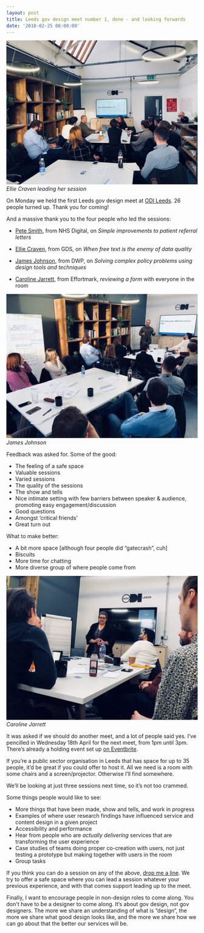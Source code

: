 ```yaml
---
layout: post
title: Leeds gov design meet number 1, done - and looking forwards
date: '2018-02-25 08:00:00'
---
```

![Ellie Craven leading her session](/assets/leeds-gov-design-1-1.jpg)
*Ellie Craven leading her session*

On Monday we held the first Leeds gov design meet at [ODI Leeds](https://odileeds.org). 26 people turned up. Thank you for coming!

And a massive thank you to the four people who led the sessions:

* [Pete Smith](https://twitter.com/twoshedz), from NHS Digital, on _Simple improvements to patient referral letters_

* [Ellie Craven](https://twitter.com/Ellayanor), from GDS, on _When free text is the enemy of data quality_

* [James Johnson](https://twitter.com/designandpolicy), from DWP, on _Solving complex policy problems using design tools and techniques_

* [Caroline Jarrett](https://twitter.com/cjforms), from Effortmark, _reviewing a form_ with everyone in the room

![James Johnson leading his session](/assets/leeds-gov-design-1-2.jpg)
*James Johnson*

Feedback was asked for. Some of the good:

* The feeling of a safe space
* Valuable sessions
* Varied sessions
* The quality of the sessions
* The show and tells
* Nice intimate setting with few barriers between speaker & audience, promoting easy engagement/discussion
* Good questions
* Amongst ’critical friends'
* Great turn out

What to make better:

* A bit more space [although four people did “gatecrash”, cuh]
* Biscuits
* More time for chatting
* More diverse group of where people come from

![Caroline Jarrett leading her session](/assets/leeds-gov-design-1-3.jpg)
*Caroline Jarrett*

It was asked if we should do another meet, and a lot of people said yes. I’ve pencilled in Wednesday 18th April for the next meet, from 1pm until 3pm. There’s already a holding event set up [on Eventbrite](https://www.eventbrite.co.uk/e/leeds-cross-government-design-meet-2-tickets-43515337546).

If you’re a public sector organisation in Leeds that has space for up to 35 people, it’d be great if you could offer to host it. All we need is a room with some chairs and a screen/projector. Otherwise I’ll find somewhere.

We’ll be looking at just three sessions next time, so it’s not too crammed.

Some things people would like to see:

* More things that have been made, show and tells, and work in progress
* Examples of where user research findings have influenced service and content design in a given project
* Accessibility and performance
* Hear from people who are *actually delivering* services that are transforming the user experience
* Case studies of teams doing proper co-creation with users, not just testing a prototype but making together with users in the room
* Group tasks

If you think you can do a session on any of the above, [drop me a line](/contact). We try to offer a safe space where you can lead a session whatever your previous experience, and with that comes support leading up to the meet.

Finally, I want to encourage people in non-design roles to come along. You don't have to be a designer to come along. It’s about gov design, not gov designers. The more we share an understanding of what is “design”, the more we share what good design looks like, and the more we share how we can go about that the better our services will be.
